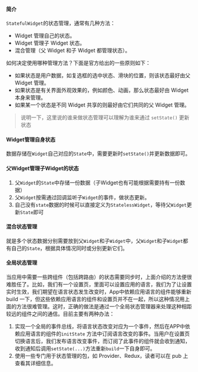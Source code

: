 #### 简介

`StatefulWidget`的状态管理，通常有几种方法：

- Widget 管理自己的状态。
- Widget 管理子 Widget 状态。
- 混合管理（父 Widget 和子 Widget 都管理状态）。

如何决定使用哪种管理方法？下面是官方给出的一些原则如下：

- 如果状态是用户数据，如复选框的选中状态、滑块的位置，则该状态最好由父 Widget 管理。
- 如果状态是有关界面外观效果的，例如颜色、动画，那么状态最好由 Widget 本身来管理。
- 如果某一个状态是不同 Widget 共享的则最好由它们共同的父 Widget 管理。

> 说明一下，这里说的谁来做状态管理可以理解为谁来通过 `setState()` 更新状态

#### Widget管理自身状态

数据存储在`Widget`自己对应的`State`中，需要更新时`setState()`并更新数据即可。

#### 父Widget管理子Widget的状态

1. 父`Widget`的`State`中存储一份数据（子Widget也有可能根据需要持有一份数据）
2. 父`Widget`按需通过回调监听子`Widget`的事件，做状态更新。
3. 自己没有`state`数据的时候可以直接定义为`StatelessWidget`，等待父`Widget`更新`State`即可

#### 混合状态管理

就是多个状态数据分别需要放到父`Widget`和子`Widget`中，父`Widget`和子`Widget`都有自己的`State`，根据具体情况同时或分别更新它们。

#### 全局状态管理

当应用中需要一些跨组件（包括跨路由）的状态需要同步时，上面介绍的方法便很难胜任了。比如，我们有一个设置页，里面可以设置应用的语言，我们为了让设置实时生效，我们期望在语言状态发生改变时，App中依赖应用语言的组件能够重新 build 一下，但这些依赖应用语言的组件和设置页并不在一起，所以这种情况用上面的方法很难管理。这时，正确的做法是通过一个全局状态管理器来处理这种相距较远的组件之间的通信。目前主要有两种办法：

1. 实现一个全局的事件总线，将语言状态改变对应为一个事件，然后在APP中依赖应用语言的组件的`initState` 方法中订阅语言改变的事件。当用户在设置页切换语言后，我们发布语言改变事件，而订阅了此事件的组件就会收到通知，收到通知后调用`setState(...)`方法重新`build`一下自身即可。
2. 使用一些专门用于状态管理的包，如 Provider、Redux，读者可以在 pub 上查看其详细信息。